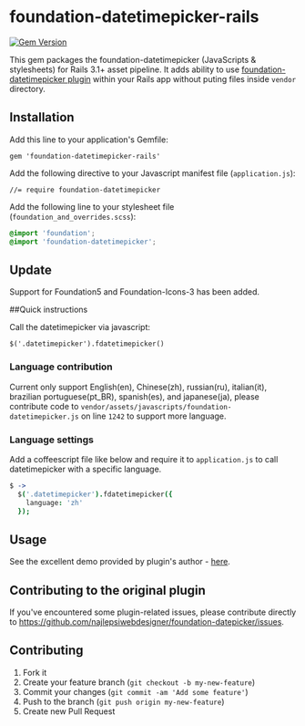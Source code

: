 # foundation-datetimepicker-rails


[![Gem Version](https://badge.fury.io/rb/foundation-datetimepicker-rails.svg)][gem]

[gem]: https://rubygems.org/gems/foundation-datetimepicker-rails

This gem packages the foundation-datetimepicker (JavaScripts & stylesheets) for Rails 3.1+ asset pipeline. It adds ability to use [foundation-datetimepicker plugin](https://github.com/najlepsiwebdesigner/foundation-datepicker) within your Rails app without puting files inside `vendor` directory.

## Installation

Add this line to your application's Gemfile:

    gem 'foundation-datetimepicker-rails'

Add the following directive to your Javascript manifest file (`application.js`):

    //= require foundation-datetimepicker

Add the following line to your stylesheet file (`foundation_and_overrides.scss`):

```scss
@import 'foundation';
@import 'foundation-datetimepicker';
```
## Update

Support for Foundation5 and Foundation-Icons-3 has been added.

##Quick instructions

Call the datetimepicker via javascript:

    $('.datetimepicker').fdatetimepicker()


### Language contribution
Current only support English(en), Chinese(zh), russian(ru), italian(it), brazilian portuguese(pt_BR), spanish(es), and japanese(ja), please contribute code to `vendor/assets/javascripts/foundation-datetimepicker.js` on line `1242` to support more language.



### Language settings
Add a coffeescript file like below and require it to `application.js` to call datetimepicker with a specific language.
```coffee
$ ->
  $('.datetimepicker').fdatetimepicker({
    language: 'zh'
  });
```


## Usage

See the excellent demo provided by plugin's author - [here](http://foundation-datepicker.peterbeno.com/example.html).

## Contributing to the original plugin

If you've encountered some plugin-related issues, please contribute directly to https://github.com/najlepsiwebdesigner/foundation-datepicker/issues.

## Contributing

1. Fork it
2. Create your feature branch (`git checkout -b my-new-feature`)
3. Commit your changes (`git commit -am 'Add some feature'`)
4. Push to the branch (`git push origin my-new-feature`)
5. Create new Pull Request
